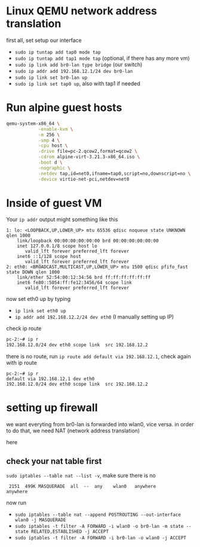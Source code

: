# Linux QEMU network address translation

first all, set setup our interface

- `sudo ip tuntap add tap0 mode tap`
- `sudo ip tuntap add tap1 mode tap` (optional, if there has any more vm)
- `sudo ip link add br0-lan type bridge` (our switch)
- `sudo ip addr add 192.168.12.1/24 dev br0-lan`
- `sudo ip link set br0-lan up`
- `sudo ip link set tap0 up`, also with tap1 if needed

# Run alpine guest hosts
```sh
qemu-system-x86_64 \
            -enable-kvm \
            -m 256 \
            -smp 4 \
            -cpu host \
            -drive file=pc-2.qcow2,format=qcow2 \
            -cdrom alpine-virt-3.21.3-x86_64.iso \
            -boot d \
            -nographic \
            -netdev tap,id=net0,ifname=tap0,script=no,downscript=no \
            -device virtio-net-pci,netdev=net0
```

# Inside of guest VM
Your `ip addr` output might something like this

```
1: lo: <LOOPBACK,UP,LOWER_UP> mtu 65536 qdisc noqueue state UNKNOWN qlen 1000
    link/loopback 00:00:00:00:00:00 brd 00:00:00:00:00:00
    inet 127.0.0.1/8 scope host lo
       valid_lft forever preferred_lft forever
    inet6 ::1/128 scope host 
       valid_lft forever preferred_lft forever
2: eth0: <BROADCAST,MULTICAST,UP,LOWER_UP> mtu 1500 qdisc pfifo_fast state DOWN qlen 1000
    link/ether 52:54:00:12:34:56 brd ff:ff:ff:ff:ff:ff
    inet6 fe80::5054:ff:fe12:3456/64 scope link 
       valid_lft forever preferred_lft forever
```

now set eth0 up by typing 

- `ip link set eth0 up`
- `ip addr add 192.168.12.2/24 dev eth0` (I manually setting up IP)

check ip route
```sh
pc-2:~# ip r
192.168.12.0/24 dev eth0 scope link  src 192.168.12.2 
```

there is no route, run `ip route add default via 192.168.12.1`, check again with ip route
```
pc-2:~# ip r
default via 192.168.12.1 dev eth0 
192.168.12.0/24 dev eth0 scope link  src 192.168.12.2 
```

# setting up firewall

we want everyting from br0-lan is forwarded into wlan0, vice versa. in order to do that, we need NAT (network address translation)

here
## check your nat table first

`sudo iptables --table nat --list -v`, make sure there is no 

```
 2151  499K MASQUERADE  all  --  any    wlan0   anywhere             anywhere            
```

now run

- `sudo iptables --table nat --append POSTROUTING --out-interface wlan0 -j MASQUERADE`
- `sudo iptables -t filter -A FORWARD -i wlan0 -o br0-lan -m state --state RELATED,ESTABLISHED -j ACCEPT`
- `sudo iptables -t filter -A FORWARD -i br0-lan -o wlan0 -j ACCEPT`

